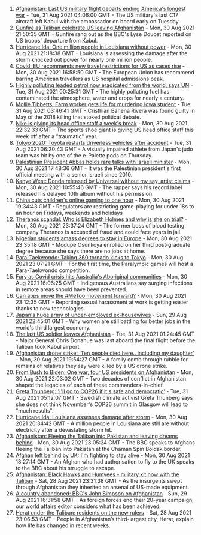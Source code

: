 1. [Afghanistan: Last US military flight departs ending America's longest war](https://www.bbc.co.uk/news/world-asia-58390085?at_medium=RSS&at_campaign=KARANGA) - Tue, 31 Aug 2021 04:06:00 GMT - The US military's last C17 aircraft left Kabul with the ambassador on board early on Tuesday.
2. [Gunfire as Taliban celebrate US leaving Afghanistan](https://www.bbc.co.uk/news/world-asia-58389771?at_medium=RSS&at_campaign=KARANGA) - Mon, 30 Aug 2021 21:50:35 GMT - Gunfire rang out as the BBC's Lyse Doucet reported on US troops' departure from Kabul.
3. [Hurricane Ida: One million people in Louisiana without power](https://www.bbc.co.uk/news/world-us-canada-58378788?at_medium=RSS&at_campaign=KARANGA) - Mon, 30 Aug 2021 21:18:38 GMT - Louisiana is assessing the damage after the storm knocked out power for nearly one million people.
4. [Covid: EU recommends new travel restrictions for US as cases rise](https://www.bbc.co.uk/news/world-us-canada-58386967?at_medium=RSS&at_campaign=KARANGA) - Mon, 30 Aug 2021 16:58:50 GMT - The European Union has recommend barring American travellers as US hospital admissions peak.
5. [Highly polluting leaded petrol now eradicated from the world, says UN](https://www.bbc.co.uk/news/world-58388810?at_medium=RSS&at_campaign=KARANGA) - Tue, 31 Aug 2021 00:25:31 GMT - The highly polluting fuel has contaminated the atmosphere, water and crops for nearly a century.
6. [Mollie Tibbetts: Farm worker gets life for murdering Iowa student](https://www.bbc.co.uk/news/world-us-canada-58390687?at_medium=RSS&at_campaign=KARANGA) - Tue, 31 Aug 2021 03:46:41 GMT - Cristhian Bahena Rivera was found guilty in May of the 2018 killing that stoked political debate.
7. [Nike is giving its head office staff a week's break](https://www.bbc.co.uk/news/business-58388796?at_medium=RSS&at_campaign=KARANGA) - Mon, 30 Aug 2021 22:32:33 GMT - The sports shoe giant is giving US head office staff this week off after a "traumatic" year.
8. [Tokyo 2020: Toyota restarts driverless vehicles after accident](https://www.bbc.co.uk/news/business-58390290?at_medium=RSS&at_campaign=KARANGA) - Tue, 31 Aug 2021 06:20:43 GMT - A visually impaired athlete from Japan's judo team was hit by one of the e-Palette pods on Thursday.
9. [Palestinian President Abbas holds rare talks with Israeli minister](https://www.bbc.co.uk/news/world-middle-east-58383045?at_medium=RSS&at_campaign=KARANGA) - Mon, 30 Aug 2021 17:48:36 GMT - It was the Palestinian president's first official meeting with a senior Israeli since 2010.
10. [Kanye West: Donda released by Universal without my say, artist claims](https://www.bbc.co.uk/news/entertainment-arts-58383576?at_medium=RSS&at_campaign=KARANGA) - Mon, 30 Aug 2021 10:55:46 GMT - The rapper says his record label released his delayed 10th album without his permission.
11. [China cuts children's online gaming to one hour](https://www.bbc.co.uk/news/technology-58384457?at_medium=RSS&at_campaign=KARANGA) - Mon, 30 Aug 2021 19:34:43 GMT - Regulators are restricting game-playing for under 18s to an hour on Fridays, weekends and holidays
12. [Theranos scandal: Who is Elizabeth Holmes and why is she on trial?](https://www.bbc.co.uk/news/business-58336998?at_medium=RSS&at_campaign=KARANGA) - Mon, 30 Aug 2021 23:37:24 GMT - The former boss of blood testing company Theranos is accused of fraud and could face years in jail.
13. [Nigerian students amass degrees to stay in Europe](https://www.bbc.co.uk/news/world-africa-58319976?at_medium=RSS&at_campaign=KARANGA) - Mon, 30 Aug 2021 23:35:18 GMT - Modupe Osunkoya enrolled on her third post-graduate degree because she says there are no jobs at home.
14. [Para-Taekwondo: Taking 360 tornado kicks to Tokyo](https://www.bbc.co.uk/news/disability-58360385?at_medium=RSS&at_campaign=KARANGA) - Mon, 30 Aug 2021 23:07:21 GMT - For the first time, the Paralympic games will host a Para-Taekwondo competition.
15. [Fury as Covid crisis hits Australia's Aboriginal communities](https://www.bbc.co.uk/news/world-australia-58380827?at_medium=RSS&at_campaign=KARANGA) - Mon, 30 Aug 2021 16:06:25 GMT - Indigenous Australians say surging infections in remote areas should have been prevented.
16. [Can apps move the #MeToo movement forward?](https://www.bbc.co.uk/news/business-58260533?at_medium=RSS&at_campaign=KARANGA) - Mon, 30 Aug 2021 23:12:35 GMT - Reporting sexual harassment at work is getting easier thanks to new technologies.
17. [Japan's huge army of under-employed ex-housewives](https://www.bbc.co.uk/news/business-58301604?at_medium=RSS&at_campaign=KARANGA) - Sun, 29 Aug 2021 22:45:01 GMT - Why women are still battling for better jobs in the world's third largest economy.
18. [The last US soldier leaves Afghanistan](https://www.bbc.co.uk/news/world-us-canada-58390310?at_medium=RSS&at_campaign=KARANGA) - Tue, 31 Aug 2021 01:24:45 GMT - Major General Chris Donahue was last aboard the final flight before the Taliban took Kabul airport.
19. [Afghanistan drone strike: 'Ten people died here.. including my daughter'](https://www.bbc.co.uk/news/world-asia-58389241?at_medium=RSS&at_campaign=KARANGA) - Mon, 30 Aug 2021 19:54:27 GMT - A family comb through rubble for remains of relatives they say were killed by a US drone strike.
20. [From Bush to Biden: One war, four US presidents on Afghanistan](https://www.bbc.co.uk/news/world-us-canada-58352128?at_medium=RSS&at_campaign=KARANGA) - Mon, 30 Aug 2021 22:03:02 GMT - Two decades of conflict in Afghanistan shaped the legacies of each of these commanders-in-chief.
21. [Greta Thunberg: 'I'll go to COP26 if it's safe and democratic'](https://www.bbc.co.uk/news/uk-scotland-58388980?at_medium=RSS&at_campaign=KARANGA) - Tue, 31 Aug 2021 05:12:07 GMT - Swedish climate activist Greta Thunberg says she does not think November's COP26 summit in Glasgow will lead to "much results".
22. [Hurricane Ida: Louisiana assesses damage after storm](https://www.bbc.co.uk/news/world-us-canada-58389521?at_medium=RSS&at_campaign=KARANGA) - Mon, 30 Aug 2021 20:34:42 GMT - A million people in Louisiana are still are without electricity after a devastating storm hit.
23. [Afghanistan: Fleeing the Taliban into Pakistan and leaving dreams behind](https://www.bbc.co.uk/news/world-asia-58380551?at_medium=RSS&at_campaign=KARANGA) - Mon, 30 Aug 2021 23:05:24 GMT - The BBC speaks to Afghans fleeing the Taliban into Pakistan at the Chaman Spin Boldak border.
24. [Afghan left behind by UK: I'm fighting to stay alive](https://www.bbc.co.uk/news/world-asia-58375243?at_medium=RSS&at_campaign=KARANGA) - Mon, 30 Aug 2021 18:27:14 GMT - An Afghan who had authorisation to fly to the UK speaks to the BBC about his struggle to escape.
25. [Afghanistan: Black Hawks and Humvees - military kit now with the Taliban](https://www.bbc.co.uk/news/world-asia-58356045?at_medium=RSS&at_campaign=KARANGA) - Sat, 28 Aug 2021 23:31:38 GMT - As the insurgents swept through Afghanistan they inherited an arsenal of US-made equipment.
26. [A country abandoned: BBC's John Simpson on Afghanistan](https://www.bbc.co.uk/news/58377984?at_medium=RSS&at_campaign=KARANGA) - Sun, 29 Aug 2021 16:31:58 GMT - As foreign forces end their 20-year campaign, our world affairs editor considers what has been achieved.
27. [Herat under the Taliban: residents on the new rulers](https://www.bbc.co.uk/news/world-asia-58346909?at_medium=RSS&at_campaign=KARANGA) - Sat, 28 Aug 2021 23:06:53 GMT - People in Afghanistan’s third-largest city, Herat, explain how life has changed in recent weeks.
